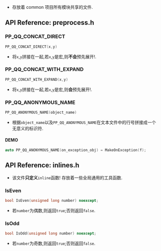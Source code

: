 
*   存放着 common 项目所有模块共享的文件.

## API Reference: preprocess.h

### PP_QQ_CONCAT_DIRECT

```c++
PP_QQ_CONCAT_DIRECT(x,y)
```
*   将`x`,`y`拼接在一起,若`x`,`y`是宏,则**不会**预先展开!.

### PP_QQ_CONCAT_WITH_EXPAND

```c++
PP_QQ_CONCAT_WITH_EXPAND(x,y)
```
*   将`x`,`y`拼接在一起,若`x`,`y`是宏,则**会**预先展开!.


### PP_QQ_ANONYMOUS_NAME

```c++
PP_QQ_ANONYMOUS_NAME(object_name)
```
*   根据`object_name`以及`PP_QQ_ANONYMOUS_NAME`在文本文件中的行号拼接成一个无意义的标识符.

#### DEMO
```c++
auto PP_QQ_ANONYMOUS_NAME(on_exception_obj) = MakeOnException(f);
```


## API Reference: inlines.h

*   该文件**只定义**`inline`函数! 存放着一些全局通用的工具函数.

### IsEven

```c++
bool IsEven(unsigned long number) noexcept;
```

*   若`number`为偶数,则返回`true`;否则返回`false`.

### IsOdd

```c++
bool IsOdd(unsigned long number) noexcept;
```

*   若`number`为奇数,则返回`true`;否则返回`false`.



